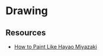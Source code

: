 # Drawing

## Resources

- [How to Paint Like Hayao Miyazaki](https://animationobsessive.substack.com/p/how-to-paint-like-hayao-miyazaki)
